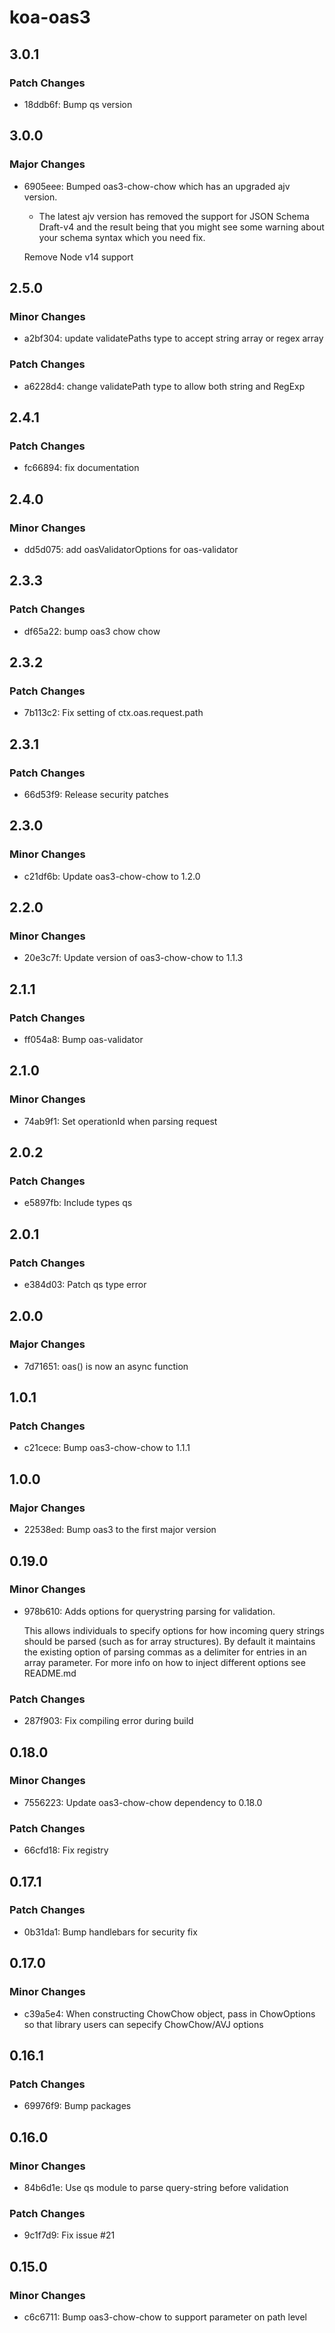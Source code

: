 # koa-oas3

## 3.0.1

### Patch Changes

- 18ddb6f: Bump qs version

## 3.0.0

### Major Changes

- 6905eee: Bumped oas3-chow-chow which has an upgraded ajv version.

  - The latest ajv version has removed the support for JSON Schema Draft-v4 and the result being that you might see some warning about your schema syntax which you need fix.

  Remove Node v14 support

## 2.5.0

### Minor Changes

- a2bf304: update validatePaths type to accept string array or regex array

### Patch Changes

- a6228d4: change validatePath type to allow both string and RegExp

## 2.4.1

### Patch Changes

- fc66894: fix documentation

## 2.4.0

### Minor Changes

- dd5d075: add oasValidatorOptions for oas-validator

## 2.3.3

### Patch Changes

- df65a22: bump oas3 chow chow

## 2.3.2

### Patch Changes

- 7b113c2: Fix setting of ctx.oas.request.path

## 2.3.1

### Patch Changes

- 66d53f9: Release security patches

## 2.3.0

### Minor Changes

- c21df6b: Update oas3-chow-chow to 1.2.0

## 2.2.0

### Minor Changes

- 20e3c7f: Update version of oas3-chow-chow to 1.1.3

## 2.1.1

### Patch Changes

- ff054a8: Bump oas-validator

## 2.1.0

### Minor Changes

- 74ab9f1: Set operationId when parsing request

## 2.0.2

### Patch Changes

- e5897fb: Include types qs

## 2.0.1

### Patch Changes

- e384d03: Patch qs type error

## 2.0.0

### Major Changes

- 7d71651: oas() is now an async function

## 1.0.1

### Patch Changes

- c21cece: Bump oas3-chow-chow to 1.1.1

## 1.0.0

### Major Changes

- 22538ed: Bump oas3 to the first major version

## 0.19.0

### Minor Changes

- 978b610: Adds options for querystring parsing for validation.

  This allows individuals to specify options for how incoming query strings should be parsed (such as for array structures). By default it maintains the existing option of parsing commas as a delimiter for entries in an array parameter. For more info on how to inject different options see README.md

### Patch Changes

- 287f903: Fix compiling error during build

## 0.18.0

### Minor Changes

- 7556223: Update oas3-chow-chow dependency to 0.18.0

### Patch Changes

- 66cfd18: Fix registry

## 0.17.1

### Patch Changes

- 0b31da1: Bump handlebars for security fix

## 0.17.0

### Minor Changes

- c39a5e4: When constructing ChowChow object, pass in ChowOptions so that library users can sepecify ChowChow/AVJ options

## 0.16.1

### Patch Changes

- 69976f9: Bump packages

## 0.16.0

### Minor Changes

- 84b6d1e: Use qs module to parse query-string before validation

### Patch Changes

- 9c1f7d9: Fix issue #21

## 0.15.0

### Minor Changes

- c6c6711: Bump oas3-chow-chow to support parameter on path level
